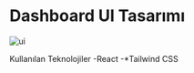 

# Dashboard UI Tasarımı

![ui](https://github.com/Alioglumusa/argedor-task/assets/109859611/70a3adab-6159-4a46-916d-9c235dda8d95)

Kullanılan Teknolojiler
-React 
-*Tailwind CSS

